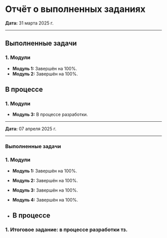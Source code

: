 # Отчёт о выполненных заданиях  
**Дата:** 31 марта 2025 г.  

---

## Выполненные задачи  
### 1. **Модули**  
- **Модуль 1:** Завершён на 100%.  
- **Модуль 2:** Завершён на 100%.  

## В процессе
### 1. **Модули**  
- **Модуль 3:** В процессе разработки.  

---

**Дата:** 07 апреля 2025 г.  

---
### Выполненные задачи
### 1. **Модули**  
- **Модуль 1:** Завершён на 100%.  
- **Модуль 2:** Завершён на 100%.
- **Модуль 3:** Завершён на 100%.
- **Модуль 4:** Завершён на 100%.

- ## В процессе
### 1. **Итоговое задание:** в процессе разработки тз. 
